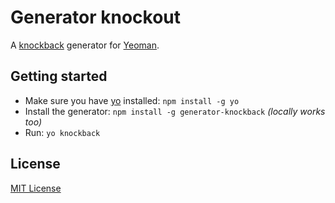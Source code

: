 # Generator knockout
A [knockback](http://kmalakoff.github.io/knockback/) generator for [Yeoman](http://yeoman.io).

## Getting started
- Make sure you have [yo](https://github.com/yeoman/yo) installed:
    `npm install -g yo`
- Install the generator: `npm install -g generator-knockback` *(locally works too)*
- Run: `yo knockback`

## License
[MIT License](http://en.wikipedia.org/wiki/MIT_License)
